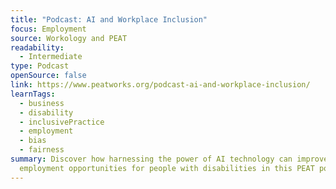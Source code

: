 ```yaml
---
title: "Podcast: AI and Workplace Inclusion"
focus: Employment
source: Workology and PEAT
readability:
  - Intermediate
type: Podcast
openSource: false
link: https://www.peatworks.org/podcast-ai-and-workplace-inclusion/
learnTags:
  - business
  - disability
  - inclusivePractice
  - employment
  - bias
  - fairness
summary: Discover how harnessing the power of AI technology can improve
  employment opportunities for people with disabilities in this PEAT podcast.
---
```


